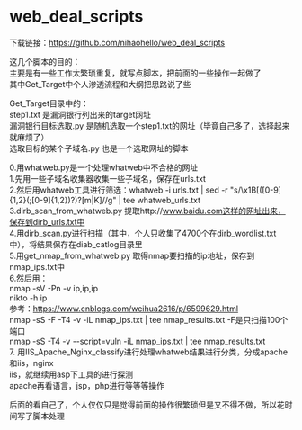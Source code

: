 # web_deal_scripts  
下载链接：https://github.com/nihaohello/web_deal_scripts

这几个脚本的目的：  
主要是有一些工作太繁琐重复，就写点脚本，把前面的一些操作一起做了  
其中Get_Target中个人渗透流程和大纲把思路说了些  


Get_Target目录中的：  
    step1.txt  是漏洞银行列出来的target网址  
    漏洞银行目标选取.py   是随机选取一个step1.txt的网址（毕竟自己多了，选择起来就麻烦了）  
    选取目标的某个子域名.py    也是一个选取网址的脚本  



0.用whatweb.py是一个处理whatweb中不合格的网址  
1.先用一些子域名收集器收集一些子域名，保存在urls.txt  
2.然后用whatweb工具进行筛选：whatweb -i urls.txt | sed -r "s/\x1B\[([0-9]{1,2}(;[0-9]{1,2})?)?[m|K]//g" | tee whatweb_urls.txt  
3.dirb_scan_from_whatweb.py  提取http://www.baidu.com这样的网址出来，保存到dirb_urls.txt中  
4.用dirb_scan.py进行扫描（其中，个人只收集了4700个在dirb_wordlist.txt中），将结果保存在diab_catlog目录里  
5.用get_nmap_from_whatweb.py   取得nmap要扫描的ip地址，保存到nmap_ips.txt中  
6.然后用：  
nmap -sV -Pn -v ip,ip,ip  
nikto -h ip  
参考：https://www.cnblogs.com/weihua2616/p/6599629.html  
nmap -sS -F -T4 -v -iL nmap_ips.txt | tee nmap_results.txt   -F是只扫描100个端口  
nmap -sS -T4 -v --script=vuln -iL nmap_ips.txt | tee nmap_results.txt  
7.
用IIS_Apache_Nginx_classify进行处理whatweb结果进行分类，分成apache和iis，nginx  
iis，就继续用asp下工具的进行探测  
apache再看语言，jsp，php进行等等等操作  





后面的看自己了，个人仅仅只是觉得前面的操作很繁琐但是又不得不做，所以花时间写了脚本处理  
